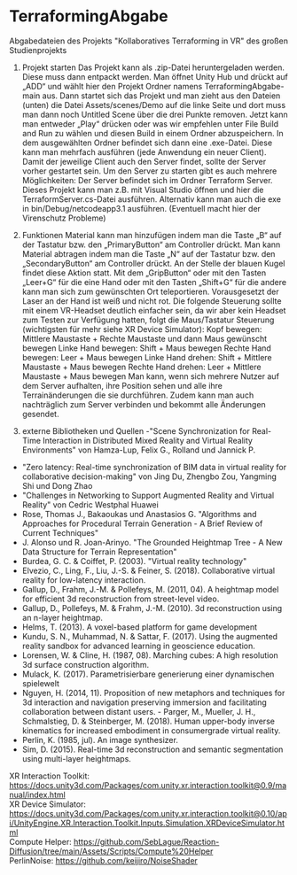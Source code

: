 # TerraformingAbgabe
Abgabedateien des Projekts "Kollaboratives Terraforming in VR" des großen Studienprojekts
1. Projekt starten
Das Projekt kann als .zip-Datei heruntergeladen werden. Diese muss dann entpackt werden. Man öffnet Unity Hub und drückt auf „ADD“ und wählt hier den Projekt Ordner namens TerraformingAbgabe-main aus. Dann startet sich das Projekt und man zieht aus den Dateien (unten) die Datei Assets/scenes/Demo auf die linke Seite und dort muss man dann noch Untitled Scene über die drei Punkte removen. Jetzt kann man entweder „Play“ drücken oder was wir empfehlen unter File Build and Run zu wählen und diesen Build in einem Ordner abzuspeichern. In dem ausgewählten Ordner befindet sich dann eine .exe-Datei. Diese kann man mehrfach ausführen (jede Anwendung ein neuer Client). Damit der jeweilige Client auch den Server findet, sollte der Server vorher gestartet sein. Um den Server zu starten gibt es auch mehrere Möglichkeiten: Der Server befindet sich im Ordner Terraform Server. Dieses Projekt kann man z.B. mit Visual Studio öffnen und hier die TerraformServer.cs-Datei ausführen. Alternativ kann man auch die exe in bin/Debug/netcodeapp3.1 ausführen. (Eventuell macht hier der Virenschutz Probleme)

2. Funktionen
Material kann man hinzufügen indem man die Taste „B“ auf der Tastatur bzw. den „PrimaryButton“ am Controller drückt. Man kann Material abtragen indem man die Taste „N“ auf der Tastatur bzw. den „SecondaryButton“ am Controller drückt. An der Stelle der blauen Kugel findet diese Aktion statt. Mit dem „GripButton“ oder mit den Tasten „Leer+G“ für die eine Hand oder mit den Tasten „Shift+G“ für die andere kann man sich zum gewünschten Ort teleportieren. Vorausgesetzt der Laser an der Hand ist weiß und nicht rot. Die folgende Steuerung sollte mit einem VR-Headset deutlich einfacher sein, da wir aber kein Headset zum Testen zur Verfügung hatten, folgt die Maus/Tastatur Steuerung (wichtigsten für mehr siehe XR Device Simulator):
Kopf bewegen: Mittlere Maustaste + Rechte Maustaste und dann Maus gewünscht bewegen
Linke Hand bewegen: Shift + Maus bewegen
Rechte Hand bewegen: Leer + Maus bewegen
Linke Hand drehen: Shift + Mittlere Maustaste + Maus bewegen
Rechte Hand drehen: Leer + Mittlere Maustaste + Maus bewegen
Man kann, wenn sich mehrere Nutzer auf dem Server aufhalten, ihre Position sehen und alle ihre Terrainänderungen die sie durchführen. Zudem kann man auch nachträglich zum Server verbinden und bekommt alle Änderungen gesendet.

3. externe Bibliotheken und Quellen
-"Scene Synchronization for Real-Time Interaction in Distributed Mixed Reality and Virtual Reality Environments" von  Hamza-Lup, Felix G., Rolland und Jannick P. 
- "Zero latency: Real-time synchronization of BIM data in virtual reality for collaborative decision-making" von Jing Du, Zhengbo Zou, Yangming Shi und Dong Zhao
- "Challenges in Networking to Support Augmented Reality and Virtual Reality" von Cedric Westphal Huawei
- Rose, Thomas J., Bakaoukas und Anastasios G. "Algorithms and Approaches for Procedural Terrain Generation - A Brief Review of Current Techniques"
- J. Alonso und R. Joan-Arinyo. "The Grounded Heightmap Tree - A New Data Structure for Terrain Representation"
- Burdea, G. C. & Coiffet, P. (2003). "Virtual reality technology"
- Elvezio, C., Ling, F., Liu, J.-S. & Feiner, S. (2018). Collaborative virtual reality for low-latency interaction.
- Gallup, D., Frahm, J.-M. & Pollefeys, M. (2011, 04). A heightmap model for efficient 3d reconstruction from street-level video.
- Gallup, D., Pollefeys, M. & Frahm, J.-M. (2010). 3d reconstruction using an n-layer heightmap.
- Helms, T. (2013). A voxel-based platform for game development
- Kundu, S. N., Muhammad, N. & Sattar, F. (2017). Using the augmented reality sandbox for advanced learning in geoscience education.
- Lorensen, W. & Cline, H. (1987, 08). Marching cubes: A high resolution 3d surface construction algorithm.
- Mulack, K. (2017). Parametrisierbare generierung einer dynamischen spielewelt
- Nguyen, H. (2014, 11). Proposition of new metaphors and techniques for 3d interaction and navigation preserving immersion and facilitating collaboration between distant users. - Parger, M., Mueller, J. H., Schmalstieg, D. & Steinberger, M. (2018). Human upper-body inverse kinematics for increased embodiment in consumergrade virtual reality.
- Perlin, K. (1985, jul). An image synthesizer.
- Sim, D. (2015). Real-time 3d reconstruction and semantic segmentation using multi-layer heightmaps.

XR Interaction Toolkit: https://docs.unity3d.com/Packages/com.unity.xr.interaction.toolkit@0.9/manual/index.html <br>
XR Device Simulator: https://docs.unity3d.com/Packages/com.unity.xr.interaction.toolkit@0.10/api/UnityEngine.XR.Interaction.Toolkit.Inputs.Simulation.XRDeviceSimulator.html <br>
Compute Helper: https://github.com/SebLague/Reaction-Diffusion/tree/main/Assets/Scripts/Compute%20Helper <br>
PerlinNoise: https://github.com/keijiro/NoiseShader
